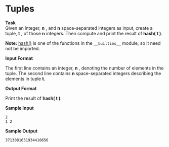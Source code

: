 Tuples
=======

**Task** </br>
Given an integer, **n** , and **n** space-separated integers as input, create a tuple, **t**  , of those **n**  integers. Then compute
and print the result of **hash( t )**.

**Note:** [hash()](https://docs.python.org/3/library/functions.html#hash) is one of the functions in the `__builtins__` module, so it need not be imported.

**Input Format**

The first line contains an integer, **n** , denoting the number of elements in the tuple.
The second line contains **n** space-separated integers describing the elements in tuple **t**.

**Output Format**

Print the result of **hash( t )**.

**Sample Input**
```
2
1 2
```
**Sample Output**
```
3713081631934410656
```
